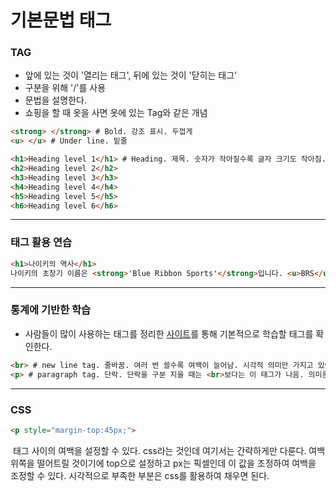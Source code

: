 # 기본문법 태그



### TAG

- 앞에 있는 것이 '열리는 태그', 뒤에 있는 것이 '닫히는 태그'
- 구분을 위해 '/'를 사용
- 문법을 설명한다.
- 쇼핑을 할 때 옷을 사면 옷에 있는 Tag와 같은 개념

```html
<strong> </strong> # Bold. 강조 표시. 두껍게
<u> </u> # Under line. 밑줄

<h1>Heading level 1</h1> # Heading. 제목. 숫자가 작아질수록 글자 크기도 작아짐. 6까지만 있음
<h2>Heading level 2</h2>
<h3>Heading level 3</h3>
<h4>Heading level 4</h4>
<h5>Heading level 5</h5>
<h6>Heading level 6</h6>
```



---



### 태그 활용 연습

```html
<h1>나이키의 역사</h1>
나이키의 초창기 이름은 <strong>'Blue Ribbon Sports'</strong>입니다. <u>BRS</u>는 1964년 '빌 바우먼'과 '필 나이트'에 의해 창립되었는데, 이 두 사람은 스승과 제자 사이였어요. 오리건 대학교 <u>육상 코치</u>였던 <strong>빌 바우먼</strong>이 자신의 제자인 <strong>필 나이트</strong>에게 먼저 사업을 제안했다고 합니다.
```



---



### 통계에 기반한 학습

- 사람들이 많이 사용하는 태그를 정리한 [사이트](https://www.advancedwebranking.com/seo/html-study/)를 통해 기본적으로 학습할 태그를 확인한다.

```html
<br> # new line tag. 줄바꿈. 여러 번 쓸수록 여백이 늘어남. 시각적 의미만 가지고 있어, 무언가를 감쌀 필요가 없다. 닫지 않는다.
<p> # paragraph tag. 단락. 단락을 구분 지을 때는 <br>보다는 이 태그가 나음. 의미론적으로 표현해 줄 수 있기 때문에. 정보로서 더 가치를 가짐. 여백이 정해져 있음.
```



---



### CSS

```html
<p style="margin-top:45px;">
```

​	태그 사이의 여백을 설정할 수 있다. css라는 것인데 여기서는 간략하게만 다룬다. 여백 위쪽을 떨어트릴 것이기에 top으로 설정하고 px는 픽셀인데 이 값을 조정하여 여백을 조정할 수 있다. 시각적으로 부족한 부분은 css를 활용하여 채우면 된다.